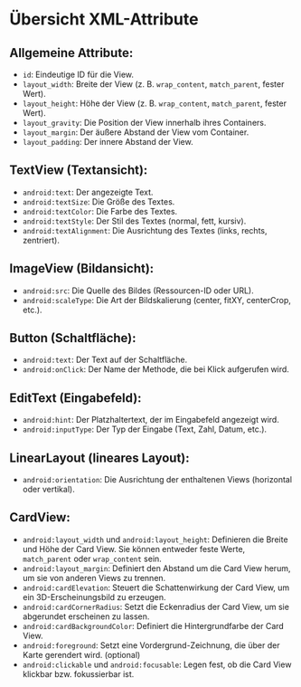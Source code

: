 # Übersicht XML-Attribute

## Allgemeine Attribute:
   - `id`: Eindeutige ID für die View.
   - `layout_width`: Breite der View (z. B. `wrap_content`, `match_parent`, fester Wert).
   - `layout_height`: Höhe der View (z. B. `wrap_content`, `match_parent`, fester Wert).
   - `layout_gravity`: Die Position der View innerhalb ihres Containers.
   - `layout_margin`: Der äußere Abstand der View vom Container.
   - `layout_padding`: Der innere Abstand der View.

## TextView (Textansicht):
   - `android:text`: Der angezeigte Text.
   - `android:textSize`: Die Größe des Textes.
   - `android:textColor`: Die Farbe des Textes.
   - `android:textStyle`: Der Stil des Textes (normal, fett, kursiv).
   - `android:textAlignment`: Die Ausrichtung des Textes (links, rechts, zentriert).

## ImageView (Bildansicht):
   - `android:src`: Die Quelle des Bildes (Ressourcen-ID oder URL).
   - `android:scaleType`: Die Art der Bildskalierung (center, fitXY, centerCrop, etc.).

## Button (Schaltfläche):
   - `android:text`: Der Text auf der Schaltfläche.
   - `android:onClick`: Der Name der Methode, die bei Klick aufgerufen wird.

## EditText (Eingabefeld):
   - `android:hint`: Der Platzhaltertext, der im Eingabefeld angezeigt wird.
   - `android:inputType`: Der Typ der Eingabe (Text, Zahl, Datum, etc.).

## LinearLayout (lineares Layout):
   - `android:orientation`: Die Ausrichtung der enthaltenen Views (horizontal oder vertikal).

## CardView:
  - `android:layout_width` und `android:layout_height`: Definieren die Breite und Höhe der Card View. Sie können entweder feste Werte, `match_parent` oder `wrap_content` sein.
  - `android:layout_margin`: Definiert den Abstand um die Card View herum, um sie von anderen Views zu trennen.
  - `android:cardElevation`: Steuert die Schattenwirkung der Card View, um ein 3D-Erscheinungsbild zu erzeugen.
  - `android:cardCornerRadius`: Setzt die Eckenradius der Card View, um sie abgerundet erscheinen zu lassen.
  - `android:cardBackgroundColor`: Definiert die Hintergrundfarbe der Card View.
  - `android:foreground`: Setzt eine Vordergrund-Zeichnung, die über der Karte gerendert wird. (optional)
  - `android:clickable` und `android:focusable`: Legen fest, ob die Card View klickbar bzw. fokussierbar ist.
